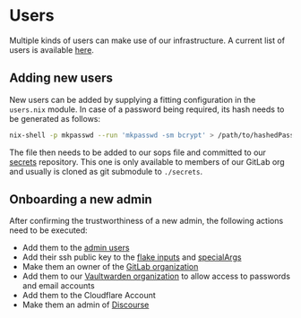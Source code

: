 # Users

Multiple kinds of users can make use of our infrastructure. A current list of users is
available [here](./users/current_users.md).

## Adding new users

New users can be added by supplying a fitting configuration in the `users.nix` module.
In case of a password being required, its hash needs to be generated as follows:

```sh
nix-shell -p mkpasswd --run 'mkpasswd -sm bcrypt' > /path/to/hashedPasswordFile
```

The file then needs to be added to our sops file and committed to our [secrets](https://gitlab.com/garuda-linux/infra-nix-secrets) repository.
This one is only available to members of our GitLab org and usually is cloned as git submodule to `./secrets`.

## Onboarding a new admin

After confirming the trustworthiness of a new admin, the following actions need to be executed:

- Add them to the [admin users](./users/current_users.md#admins)
- Add their ssh public key to
  the [flake inputs](https://gitlab.com/garuda-linux/infra-nix/-/blob/main/flake.nix?ref_type=heads#L59)
  and [specialArgs](https://gitlab.com/garuda-linux/infra-nix/-/blob/main/nixos/flake-module.nix?ref_type=heads#L38)
- Make them an owner of the [GitLab organization](https://gitlab.com/garuda-linux)
- Add them to our [Vaultwarden organization](https://vault.garudalinux.org) to allow access to passwords and email
  accounts
- Add them to the Cloudflare Account
- Make them an admin of [Discourse](https://forum.garudalinux.org)
